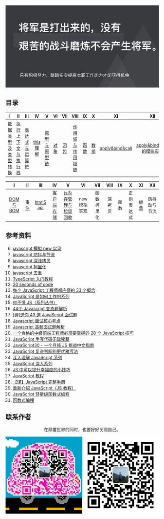![image](./img/timg.jpg)
<br>

## 目录

|                                                                                    I                                                                                    |                                                                          II                                                                           |                                                                                 III                                                                                 |                                                          IV                                                           |                                                                            V                                                                             |                                                      VI                                                      |                                                     VII                                                      |                                                                                      VIII                                                                                      |                                                      IX                                                      |                                                      X                                                       |                                                            XI                                                            |                                                                                   XII                                                                                   |
| :---------------------------------------------------------------------------------------------------------------------------------------------------------------------: | :---------------------------------------------------------------------------------------------------------------------------------------------------: | :-----------------------------------------------------------------------------------------------------------------------------------------------------------------: | :-------------------------------------------------------------------------------------------------------------------: | :------------------------------------------------------------------------------------------------------------------------------------------------------: | :----------------------------------------------------------------------------------------------------------: | :----------------------------------------------------------------------------------------------------------: | :----------------------------------------------------------------------------------------------------------------------------------------------------------------------------: | :----------------------------------------------------------------------------------------------------------: | :----------------------------------------------------------------------------------------------------------: | :----------------------------------------------------------------------------------------------------------------------: | :---------------------------------------------------------------------------------------------------------------------------------------------------------------------: |
| [数据类型及类型转换](https://github.com/cs-learning-record/javascript-series/blob/master/javascript/%E6%95%B0%E6%8D%AE%E7%B1%BB%E5%9E%8B%E4%B8%8E%E8%BD%AC%E6%8D%A2.md) | [执行上下文与执行栈](https://github.com/cs-learning-record/javascript-series/blob/master/javascript/%E6%89%A7%E8%A1%8C%E4%B8%8A%E4%B8%8B%E6%96%87.md) | [表达式与运算符](https://github.com/cs-learning-record/javascript-series/blob/master/javascript/%E8%A1%A8%E8%BE%BE%E5%BC%8F%E4%B8%8E%E8%BF%90%E7%AE%97%E7%AC%A6.md) | [this 理解](https://github.com/cs-learning-record/javascript-series/blob/master/javascript/this%E7%90%86%E8%A7%A3.md) | [原型与原型链](https://github.com/cs-learning-record/javascript-series/blob/master/javascript/%E5%8E%9F%E5%9E%8B%E4%B8%8E%E5%8E%9F%E5%9E%8B%E9%93%BE.md) | [对象](https://github.com/cs-learning-record/javascript-series/blob/master/javascript/%E5%AF%B9%E8%B1%A1.md) | [闭包](https://github.com/cs-learning-record/javascript-series/blob/master/javascript/%E9%97%AD%E5%8C%85.md) | [作用域与作用域链](https://github.com/cs-learning-record/javascript-series/blob/master/javascript/%E4%BD%9C%E7%94%A8%E5%9F%9F%E4%B8%8E%E4%BD%9C%E7%94%A8%E5%9F%9F%E9%93%BE.md) | [函数](https://github.com/cs-learning-record/javascript-series/blob/master/javascript/%E5%87%BD%E6%95%B0.md) | [数组](https://github.com/cs-learning-record/javascript-series/blob/master/javascript/%E6%95%B0%E7%BB%84.md) | [apply&bind&call](https://github.com/cs-learning-record/javascript-series/blob/master/javascript/apply%26bind%26call.md) | [apply&bind&call 的模拟实现](https://github.com/cs-learning-record/javascript-series/blob/master/javascript/apply%26bind%26call%E6%A8%A1%E6%8B%9F%E5%AE%9E%E7%8E%B0.md) |

|                                                        I                                                        |                                                      II                                                      |                                                   III                                                   |     IV     |   V   |      VI      |    VII     |  VIII  |  IX   |     X      |                                                      XI                                                      |     XII      |
| :-------------------------------------------------------------------------------------------------------------: | :----------------------------------------------------------------------------------------------------------: | :-----------------------------------------------------------------------------------------------------: | :--------: | :---: | :----------: | :--------: | :----: | :---: | :--------: | :----------------------------------------------------------------------------------------------------------: | :----------: |
| [DOM 与 BOM](https://github.com/cs-learning-record/javascript-series/blob/master/javascript/DOM%E4%B8%8EBOM.md) | [事件](https://github.com/cs-learning-record/javascript-series/blob/master/javascript/%E4%BA%8B%E4%BB%B6.md) | [html5 api](https://github.com/cs-learning-record/javascript-series/blob/master/javascript/html5api.md) | [客户端存储](https://github.com/cs-learning-record/javascript-series/blob/master/javascript/%E5%AE%A2%E6%88%B7%E7%AB%AF%E5%AD%98%E5%82%A8.md) |  [js内存管理与垃圾回收](https://github.com/cs-learning-record/javascript-series/blob/master/javascript/%E5%9E%83%E5%9C%BE%E5%9B%9E%E6%94%B6%E5%92%8C%E5%86%85%E5%AD%98%E7%AE%A1%E7%90%86.md)  | new 模拟实现 | 函数柯里化 | 深拷贝 | 函数  | 正则表达式 | [继承](https://github.com/cs-learning-record/javascript-series/blob/master/javascript/%E7%BB%A7%E6%89%BF.md) | 防抖动与节流 |

## 参考资料

6. [javascript 模拟 new 实现](https://github.com/mqyqingfeng/Blog/issues/13)
7. [javascript 防抖与节流](https://github.com/ftTony/blog/issues/13)
8. [javascript 深浅拷贝](https://github.com/ftTony/blog/issues/12)
9. [javascript 柯里化](https://github.com/mqyqingfeng/Blog/issues/42)
10. [javascript 去重](https://github.com/mqyqingfeng/Blog/issues/27)
11. [TypeScript 入门教程](https://github.com/xcatliu/typescript-tutorial)
12. [30 seconds of code](https://github.com/kujian/30-seconds-of-code)
13. [每个 JavaScript 工程师都应懂的 33 个概念](https://github.com/stephentian/33-js-concepts)
14. [JavaScript 是如何工作的系列](https://github.com/qq449245884/xiaozhi)
15. [你不懂 JS（系列丛书）](https://github.com/getify/You-Dont-Know-JS/tree/1ed-zh-CN)
16. [44个 Javascript 变态题解析](http://www.admin10000.com/document/9203.html)
17. [[译]送你 43 道 JavaScript 面试题](https://github.com/lydiahallie/javascript-questions/blob/master/README-zh_CN.md)
18. [Javascript 面试核心考点](https://mp.weixin.qq.com/s/Bk07WB9hBagL590RRjC4FA)
19. [Javascript 高频面试题解析](https://mp.weixin.qq.com/s/g5Cr0N32W_z9X3qIMLOX6Q)
20. [一个合格的中级前端工程师必须要掌握的 28 个 JavaScript 技巧](https://juejin.im/post/5cef46226fb9a07eaf2b7516)
21. [JavaScript 手写代码无敌秘籍](https://mp.weixin.qq.com/s/4uzNKQcKB5YJbtXF4NQyWg)
22. [JavaScript30 - 一个月纯 JS 挑战中文指南](https://github.com/soyaine/JavaScript30)
23. [JavaScript 复杂判断的更优雅写法](https://juejin.im/post/5bdfef86e51d453bf8051bf8)
24. [深入理解 JavaScript 系列](https://www.cnblogs.com/TomXu/archive/2011/12/15/2288411.html)
25. [JavaScript 深入系列](https://github.com/mqyqingfeng/Blog/issues/17)
26. [JS 中可以提升幸福度的小技巧](https://mp.weixin.qq.com/s/pu2NmyWCQM7oN8H_WRKheA)
27. [JavaScript 教程](https://wangdoc.com/javascript/)
28. [【译】JavaScript 完整手册](https://juejin.im/post/5bff57fee51d45021a167991)
29. [重新介绍 JavaScript（JS 教程）](https://developer.mozilla.org/zh-CN/docs/Web/JavaScript/A_re-introduction_to_JavaScript)
30. [JavaScript 轻量级函数式编程](https://wizardforcel.gitbooks.io/functional-light-js/content/)
31. [函数式编程](https://llh911001.gitbooks.io/mostly-adequate-guide-chinese/content/)

## 联系作者

<div align="center">
    <p>
        在颠覆世界的同时，也要好好关照自己。
    </p>
    <img src="./img/contact.png" />
</div>
